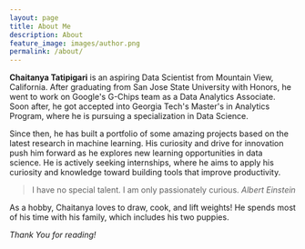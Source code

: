 ```yaml
---
layout: page
title: About Me
description: About 
feature_image: images/author.png
permalink: /about/
---
```


**Chaitanya Tatipigari** is an aspiring Data Scientist from Mountain View, California. After graduating from San Jose State University with Honors, he went to work on Google's G-Chips team as a Data Analytics Associate. Soon after, he got accepted into Georgia Tech's Master's in Analytics Program, where he is pursuing a specialization in Data Science.

Since then, he has built a portfolio of some amazing projects based on the latest research in machine learning. His curiosity and drive for innovation push him forward as he explores new learning opportunities in data science. He is actively seeking internships, where he aims to apply his curiosity and knowledge toward building tools that improve productivity.

>I have no special talent. I am only passionately curious. <cite>Albert Einstein</cite>

As a hobby, Chaitanya loves to draw, cook, and lift weights! He spends most of his time with his family, which includes his two puppies.

*Thank You for reading!*

